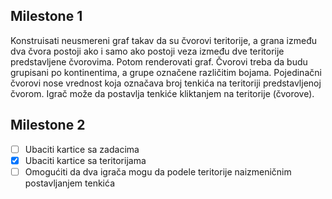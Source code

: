 ## Milestone 1

Konstruisati neusmereni graf takav da su čvorovi teritorije, a grana između dva čvora postoji ako i samo ako postoji veza između dve teritorije predstavljene čvorovima. Potom renderovati graf. Čvorovi treba da budu grupisani po kontinentima, a grupe označene različitim bojama. Pojedinačni čvorovi nose vrednost koja označava broj tenkića na teritoriji predstavljenoj čvorom. Igrač može da postavlja tenkiće kliktanjem na teritorije (čvorove).

## Milestone 2
- [ ] Ubaciti kartice sa zadacima
- [x] Ubaciti kartice sa teritorijama
- [ ] Omogućiti da dva igrača mogu da podele teritorije naizmeničnim postavljanjem tenkića